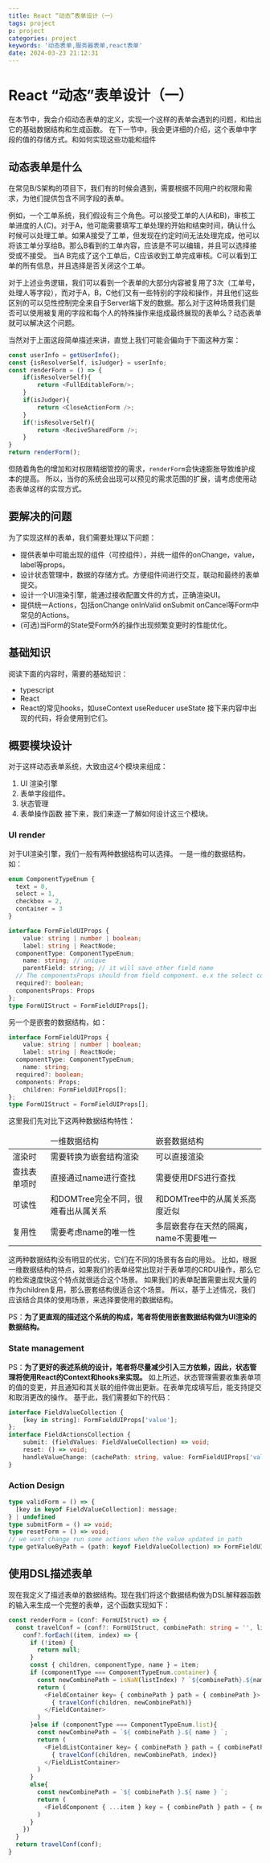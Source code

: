 ```yaml
---
title: React “动态”表单设计（一）
tags: project
p: project
categories: project
keywords: '动态表单,服务器表单,react表单'
date: 2024-03-23 21:12:31
---
```


<!-- toc -->

# React “动态”表单设计（一）
在本节中，我会介绍动态表单的定义，实现一个这样的表单会遇到的问题，和给出它的基础数据结构和生成函数。
在下一节中，我会更详细的介绍，这个表单中字段的值的存储方式。和如何实现这些功能和组件

## 动态表单是什么
在常见B/S架构的项目下，我们有的时候会遇到，需要根据不同用户的权限和需求，为他们提供包含不同字段的表单。

例如，一个工单系统，我们假设有三个角色。可以接受工单的人(A和B)，审核工单进度的人(C)。对于A，他可能需要填写工单处理的开始和结束时间，确认什么时候可以处理工单。如果A接受了工单，但发现在约定时间无法处理完成，他可以将该工单分享给B。那么B看到的工单内容，应该是不可以编辑，并且可以选择接受或不接受。
当A B完成了这个工单后，C应该收到工单完成审核。C可以看到工单的所有信息，并且选择是否关闭这个工单。

对于上述业务逻辑，我们可以看到一个表单的大部分内容被复用了3次（工单号，处理人等字段），而对于A，B，C他们又有一些特别的字段和操作，并且他们这些区别的可以见性控制完全来自于Server端下发的数据。那么对于这种场景我们是否可以使用被复用的字段和每个人的特殊操作来组成最终展现的表单么？动态表单就可以解决这个问题。

当然对于上面这段简单描述来讲，直觉上我们可能会偏向于下面这种方案：
```typescript
const userInfo = getUserInfo();
const {isResolverSelf, isJudger} = userInfo;
const renderForm = () => {
	if(isResolverSelf){
		return <FullEditableForm/>;
	}
	if(isJudger){
		return <CloseActionForm />;
	}
	if(!isResolverSelf){
		return <ReciveSharedForm />;
	}
}
return renderForm();
```
但随着角色的增加和对权限精细管控的需求，`renderForm`会快速膨胀导致维护成本的提高。
所以，当你的系统会出现可以预见的需求范围的扩展，请考虑使用动态表单这样的实现方式。

## 要解决的问题
为了实现这样的表单，我们需要处理以下问题：
- 提供表单中可能出现的组件（可控组件），并统一组件的onChange，value，label等props。
- 设计状态管理中，数据的存储方式。方便组件间进行交互，联动和最终的表单提交。
- 设计一个UI渲染引擎，能通过接收配置文件的方式，正确渲染UI。
- 提供统一Actions，包括onChange onInValid onSubmit onCancel等Form中常见的Actions。
- (可选)当Form的State受Form外的操作出现频繁变更时的性能优化。

## 基础知识
阅读下面的内容时，需要的基础知识：
- typescript
- React
- React的常见hooks，如useContext useReducer useState
接下来内容中出现的代码，将会使用到它们。

## 概要模块设计
对于这样动态表单系统，大致由这4个模块来组成：
1. UI 渲染引擎
2. 表单字段组件。
3. 状态管理
4. 表单操作函数
接下来，我们来逐一了解如何设计这三个模块。

### UI render
对于UI渲染引擎，我们一般有两种数据结构可以选择。
一是一维的数据结构，如：
```typescript
enum ComponentTypeEnum {
  text = 0,
  select = 1,
  checkbox = 2,
  container = 3
}

interface FormFieldUIProps {
	value: string | number | boolean;
	label: string | ReactNode;
  componentType: ComponentTypeEnum;
	name: string; // unique 
	parentField: string; // it will save other field name
  // The componentsProps should from field component. e.x the select component should has options;
  required?: boolean;
  componentsProps: Props 
};
type FormUIStruct = FormFieldUIProps[];
```
另一个是嵌套的数据结构，如：
```typescript
interface FormFieldUIProps {
	value: string | number | boolean;
	label: string | ReactNode;
  componentType: ComponentTypeEnum;
	name: string;
  required?: boolean;
  components: Props;
	children: FormFieldUIProps[];
};
type FormUIStruct = FormFieldUIProps[];
```
这里我们先对比下这两种数据结构特性：

<table>
  <thead>
     <tr>
        <td></td>
        <td>一维数据结构</td>
        <td>嵌套数据结构</td>
      </tr>
  </thead>
  <tbody>
    <tr>
      <td>渲染时</td>
      <td>需要转换为嵌套结构渲染</td>
      <td>可以直接渲染</td>
    </tr>
    <tr>
      <td>查找表单项时</td>
      <td>直接通过name进行查找</td>
      <td>需要使用DFS进行查找</td>
    </tr>
    <tr>
      <td>可读性</td>
      <td>和DOMTree完全不同，很难看出从属关系</td>
      <td>和DOMTree中的从属关系高度近似</td>
    </tr>
    <tr>
      <td>复用性</td>
      <td>需要考虑name的唯一性</td>
      <td>多层嵌套存在天然的隔离，name不需要唯一</td>
    </tr>
  </tbody>
</table>
这两种数据结构没有明显的优劣，它们在不同的场景有各自的用处。
比如，根据一维数据结构的特点，如果我们的表单经常出现对于表单项的CRDU操作，那么它的检索速度快这个特点就很适合这个场景。
如果我们的表单配置需要出现大量的作为children复用，那么嵌套结构很适合这个场景。
所以，基于上述情况，我们应该结合具体的使用场景，来选择要使用的数据结构。

PS：**为了更直观的描述这个系统的构成，笔者将使用嵌套数据结构做为UI渲染的数据结构。**

### State management
PS：**为了更好的表述系统的设计，笔者将尽量减少引入三方依赖，因此，状态管理将使用React的Context和hooks来实现。**
如上所述，状态管理需要收集表单项的值的变更，并且通知和其关联的组件做出更新。在表单完成填写后，能支持提交和取消更改的操作。
基于此，我们需要如下的代码：
```typescript
interface FieldValueCollection {
	[key in string]: FormFieldUIProps['value'];
};
interface FieldActionsCollection {
	submit: (fieldValues: FieldValueCollection) => void;
	reset: () => void;
	handleValueChange: (cachePath: string, value: FormFieldUIProps['value']) => void;
}
```

### Action Design
```typescript
type validForm = () => {
  [key in keyof FieldValueCollection]: message;
} | undefined
type submitForm = () => void;
type resetForm = () => void;
// we want change run some actions when the value updated in path
type getValueByPath = (path: keyof FieldValueCollection) => FormFieldUIProps['value'];
```

## 使用DSL描述表单
现在我定义了描述表单的数据结构。现在我们将这个数据结构做为DSL解释器函数的输入来生成一个完整的表单，这个函数实现如下：
```typescript
const renderForm = (conf: FormUIStruct) => {
  const travelConf = (conf?: FormUIStruct, combinePath: string = '', listIndex: number =NaN) => {
    conf?.forEach((item, index) => {
      if (!item) {
        return null;
      }
      const { children, componentType, name } = item;
      if (componentType === ComponentTypeEnum.container) {
        const newCombinePath = isNaN(listIndex) ? `${combinePath}.${name}` : `${combinePath}.${listIndex}.${name}`;
        return (
          <FieldContainer key= { combinePath } path = { combinePath }>
            { travelConf(children, newCombinePath)}
          </FieldContainer>
        )
      }else if (componentType === ComponentTypeEnum.list){
        const newCombinePath = `${ combinePath }.${ name } `;
        return (
          <FieldListContainer key= { combinePath } path = { combinePath } >
            { travelConf(children, newCombinePath, index)}
          </FieldListContainer>
        )
      }
      else{
        const newCombinePath = `${ combinePath }.${ name } `;
        return (
          <FieldComponent { ...item } key = { combinePath } path = { newCombinePath } />
        )
      }
    })
  }
  return travelConf(conf);
}
```


